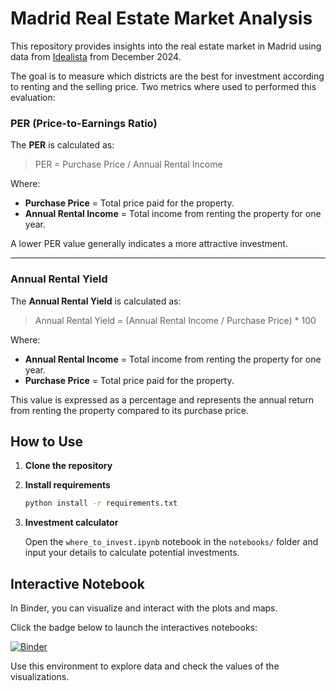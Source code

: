 # Madrid Real Estate Market Analysis

This repository provides insights into the real estate market in Madrid using data from [Idealista](https://www.idealista.com/) from December 2024.

The goal is to measure which districts are the best for investment according to renting and the selling price. Two metrics where used to performed this evaluation:


### PER (Price-to-Earnings Ratio)

The **PER** is calculated as:

> PER = Purchase Price  / Annual Rental Income

Where:

- **Purchase Price** = Total price paid for the property.
- **Annual Rental Income** = Total income from renting the property for one year.

A lower PER value generally indicates a more attractive investment.

---

### Annual Rental Yield

The **Annual Rental Yield** is calculated as:

> Annual Rental Yield = (Annual Rental Income / Purchase Price) * 100


Where:

- **Annual Rental Income** = Total income from renting the property for one year.
- **Purchase Price** = Total price paid for the property.

This value is expressed as a percentage and represents the annual return from renting the property compared to its purchase price.


## How to Use

1. **Clone the repository**

2. **Install requirements**
   ```bash
   python install -r requirements.txt
3. **Investment calculator**

    Open the `where_to_invest.ipynb` notebook in the `notebooks/` folder and input your details to calculate potential investments.


## Interactive Notebook

In Binder, you can visualize and interact with the plots and maps.

Click the badge below to launch the interactives notebooks:

[![Binder](https://mybinder.org/badge_logo.svg)](https://mybinder.org/v2/gh/pbaneto/idealista-gpt/HEAD)



Use this environment to explore data and check the values of the visualizations.